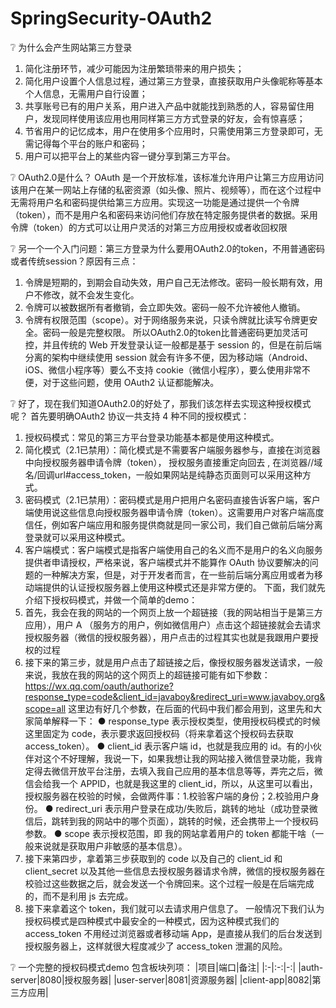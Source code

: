 # SpringSecurity-OAuth2

❔ 为什么会产生网站第三方登录
1. 简化注册环节，减少可能因为注册繁琐带来的用户损失；
2. 简化用户设置个人信息过程，通过第三方登录，直接获取用户头像昵称等基本个人信息，无需用户自行设置；
3. 共享账号已有的用户关系，用户进入产品中就能找到熟悉的人，容易留住用户，发现同样使用该应用也用同样第三方方式登录的好友，会有惊喜感；
4. 节省用户的记忆成本，用户在使用多个应用时，只需使用第三方登录即可，无需记得每个平台的账户和密码；
5. 用户可以把平台上的某些内容一键分享到第三方平台。

❔ OAuth2.0是什么？
OAuth 是一个开放标准，该标准允许用户让第三方应用访问该用户在某一网站上存储的私密资源（如头像、照片、视频等），而在这个过程中无需将用户名和密码提供给第三方应用。实现这一功能是通过提供一个令牌（token），而不是用户名和密码来访问他们存放在特定服务提供者的数据。采用令牌（token）的方式可以让用户灵活的对第三方应用授权或者收回权限

❔ 另一个一个入门问题：第三方登录为什么要用OAuth2.0的token，不用普通密码或者传统session？原因有三点：
1. 令牌是短期的，到期会自动失效，用户自己无法修改。密码一般长期有效，用户不修改，就不会发生变化。
2. 令牌可以被数据所有者撤销，会立即失效。密码一般不允许被他人撤销。
3. 令牌有权限范围（scope）。对于网络服务来说，只读令牌就比读写令牌更安全。密码一般是完整权限。
所以OAuth2.0的token比普通密码更加灵活可控，并且传统的 Web 开发登录认证一般都是基于 session 的，但是在前后端分离的架构中继续使用 session 就会有许多不便，因为移动端（Android、iOS、微信小程序等）要么不支持 cookie（微信小程序），要么使用非常不便，对于这些问题，使用 OAuth2 认证都能解决。

❔  好了，现在我们知道OAuth2.0的好处了，那我们该怎样去实现这种授权模式呢？
首先要明确OAuth2 协议一共支持 4 种不同的授权模式：
1. 授权码模式：常见的第三方平台登录功能基本都是使用这种模式。
2. 简化模式（2.1已禁用）：简化模式是不需要客户端服务器参与，直接在浏览器中向授权服务器申请令牌（token）， 授权服务直接重定向回去 , 在浏览器//域名/回调url#access_token，一般如果网站是纯静态页面则可以采用这种方式。
3. 密码模式（2.1已禁用）：密码模式是用户把用户名密码直接告诉客户端，客户端使用说这些信息向授权服务器申请令牌（token）。这需要用户对客户端高度信任，例如客户端应用和服务提供商就是同一家公司，我们自己做前后端分离登录就可以采用这种模式。
4. 客户端模式：客户端模式是指客户端使用自己的名义而不是用户的名义向服务提供者申请授权，严格来说，客户端模式并不能算作 OAuth 协议要解决的问题的一种解决方案，但是，对于开发者而言，在一些前后端分离应用或者为移动端提供的认证授权服务器上使用这种模式还是非常方便的。
下面，我们就先介绍下授权码模式，并做一个简单的demo：
1. 首先，我会在我的网站的一个网页上放一个超链接（我的网站相当于是第三方应用），用户 A （服务方的用户，例如微信用户）点击这个超链接就会去请求授权服务器（微信的授权服务器），用户点击的过程其实也就是我跟用户要授权的过程
2. 接下来的第三步，就是用户点击了超链接之后，像授权服务器发送请求，一般来说，我放在我的网站的这个网页上的超链接可能有如下参数：
https://wx.qq.com/oauth/authorize?response_type=code&client_id=javaboy&redirect_uri=www.javaboy.org&scope=all
这里边有好几个参数，在后面的代码中我们都会用到，这里先和大家简单解释一下：
● response_type 表示授权类型，使用授权码模式的时候这里固定为 code，表示要求返回授权码（将来拿着这个授权码去获取 access_token）。
● client_id 表示客户端 id，也就是我应用的 id。有的小伙伴对这个不好理解，我说一下，如果我想让我的网站接入微信登录功能，我肯定得去微信开放平台注册，去填入我自己应用的基本信息等等，弄完之后，微信会给我一个 APPID，也就是我这里的 client_id，所以，从这里可以看出，授权服务器在校验的时候，会做两件事：1.校验客户端的身份；2.校验用户身份。
● redirect_uri 表示用户登录在成功/失败后，跳转的地址（成功登录微信后，跳转到我的网站中的哪个页面），跳转的时候，还会携带上一个授权码参数。
● scope 表示授权范围，即 我的网站拿着用户的 token 都能干啥（一般来说就是获取用户非敏感的基本信息）。
3. 接下来第四步，拿着第三步获取到的 code 以及自己的 client_id 和 client_secret 以及其他一些信息去授权服务器请求令牌，微信的授权服务器在校验过这些数据之后，就会发送一个令牌回来。这个过程一般是在后端完成的，而不是利用 js 去完成。
4. 接下来拿着这个 token，我们就可以去请求用户信息了。
一般情况下我们认为授权码模式是四种模式中最安全的一种模式，因为这种模式我们的 access_token 不用经过浏览器或者移动端 App，是直接从我们的后台发送到授权服务器上，这样就很大程度减少了 access_token 泄漏的风险。

❔ 一个完整的授权码模式demo
包含板块列项：
|项目|端口|备注|
|:-|:-:|-:|
|auth-server|8080|授权服务器|
|user-server|8081|资源服务器|
|client-app|8082|第三方应用|





